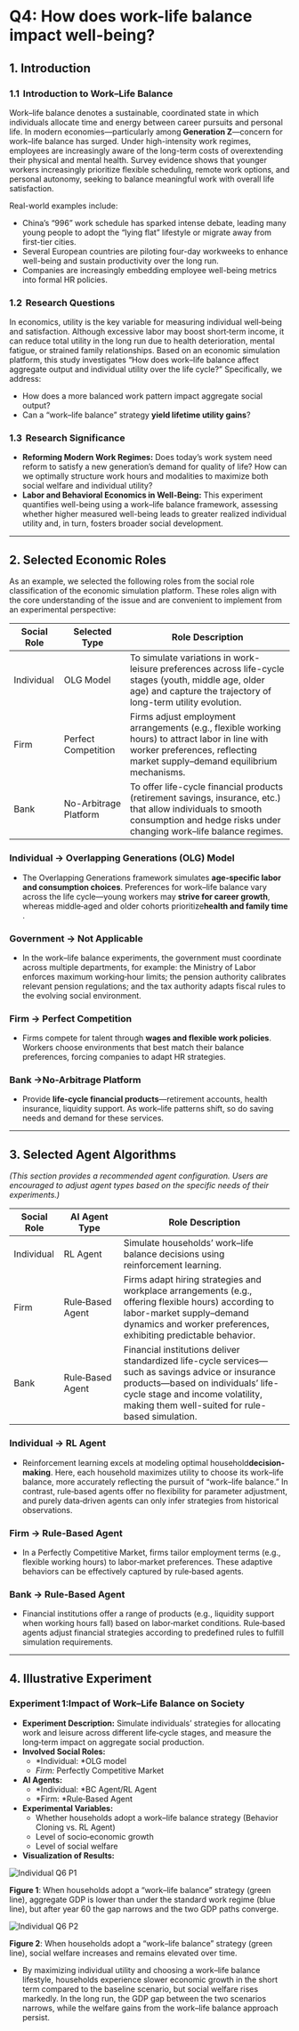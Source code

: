 # Q4: How does work-life balance impact well-being?

## 1. Introduction

### 1.1  **Introduction to Work–Life Balance**

Work–life balance denotes a sustainable, coordinated state in which individuals allocate time and energy between career pursuits and personal life. In modern economies—particularly among​**​ Generation Z**​—concern for work–life balance has surged. Under high-intensity work regimes, employees are increasingly aware of the long-term costs of overextending their physical and mental health. Survey evidence shows that younger workers increasingly prioritize flexible scheduling, remote work options, and personal autonomy, seeking to balance meaningful work with overall life satisfaction.

Real-world examples include:

* China’s “996” work schedule has sparked intense debate, leading many young people to adopt the “lying flat” lifestyle or migrate away from first-tier cities.
* Several European countries are piloting four-day workweeks to enhance well-being and sustain productivity over the long run.
* Companies are increasingly embedding employee well-being metrics into formal HR policies.

### **1.2  Research Questions**

In economics, utility is the key variable for measuring individual well‐being and satisfaction. Although excessive labor may boost short‐term income, it can reduce total utility in the long run due to health deterioration, mental fatigue, or strained family relationships. Based on an economic simulation platform, this study investigates “How does work–life balance affect aggregate output and individual utility over the life cycle?” Specifically, we address:

* How does a more balanced work pattern impact aggregate social output?
* Can a “work–life balance” strategy ​**yield lifetime utility gains**​?

### **1.3  Research Significance**

* **Reforming Modern Work Regimes:**  Does today’s work system need reform to satisfy a new generation’s demand for quality of life? How can we optimally structure work hours and modalities to maximize both social welfare and individual utility?
* **Labor and Behavioral Economics in Well-Being:**  This experiment quantifies well-being using a work–life balance framework, assessing whether higher measured well-being leads to greater realized individual utility and, in turn, fosters broader social development.

---

## **​2. Selected Economic Roles**

As an example, we selected the following roles from the social role classification of the economic simulation platform. These roles align with the core understanding of the issue and are convenient to implement from an experimental perspective:

| Social Role            | Selected Type                         | Role Description                                                                                                                                                                     |
| ------------------------ | --------------------------------------- | -------------------------------------------------------------------------------------------------------------------------------------------------------------------------------------- |
| Individual             | OLG Model                             | To simulate variations in work-leisure preferences across life-cycle stages (youth, middle age, older age) and capture the trajectory of long-term utility evolution.                |
| Firm                 | Perfect Competition         | Firms adjust employment arrangements (e.g., flexible working hours) to attract labor in line with worker preferences, reflecting market supply–demand equilibrium mechanisms.       |
| Bank | No-Arbitrage Platform | To offer life-cycle financial products (retirement savings, insurance, etc.) that allow individuals to smooth consumption and hedge risks under changing work–life balance regimes. |

### Individual → **Overlapping Generations (OLG) Model**

* The Overlapping Generations framework simulates ​**age‑specific labor and consumption choices**​. Preferences for work–life balance vary across the life cycle—young workers may ​**strive for career growth**​, whereas middle‑aged and older cohorts prioritize ​**health and family time**​.

### Government → Not Applicable

* In the work–life balance experiments, the government must coordinate across multiple departments, for example: the Ministry of Labor enforces maximum working‐hour limits; the pension authority calibrates relevant pension regulations; and the tax authority adapts fiscal rules to the evolving social environment.

### Firm → Perfect Competition

* Firms compete for talent through ​**wages and flexible work policies**​. Workers choose environments that best match their balance preferences, forcing companies to adapt HR strategies.

### Bank →No-Arbitrage Platform

* Provide ​**life‑cycle financial products**​—retirement accounts, health insurance, liquidity support. As work–life patterns shift, so do saving needs and demand for these services.

---

## **​3. Selected Agent Algorithms**

*(This section provides a recommended agent configuration. Users are encouraged to adjust agent types based on the specific needs of their experiments.)*

| Social Role            | AI Agent Type     | Role Description                                                                                                                                                                                                                 |
| ------------------------ | ------------------- | ---------------------------------------------------------------------------------------------------------------------------------------------------------------------------------------------------------------------------------- |
| Individual             | RL Agent          | Simulate households’ work–life balance decisions using reinforcement learning.                                                                                                                                                 |
| Firm                 | Rule‑Based Agent | Firms adapt hiring strategies and workplace arrangements (e.g., offering flexible hours) according to labor-market supply–demand dynamics and worker preferences, exhibiting predictable behavior.                              |
| Bank | Rule‑Based Agent | Financial institutions deliver standardized life-cycle services—such as savings advice or insurance products—based on individuals’ life-cycle stage and income volatility, making them well-suited for rule-based simulation. |

### **Individual → RL Agent**

* Reinforcement learning excels at modeling optimal household​**​ decision‐making**​. Here, each household maximizes utility to choose its work–life balance, more accurately reflecting the pursuit of “work–life balance.” In contrast, rule‐based agents offer no flexibility for parameter adjustment, and purely data‐driven agents can only infer strategies from historical observations.

### **Firm → Rule-Based Agent**

* In a Perfectly Competitive Market, firms tailor employment terms (e.g., flexible working hours) to labor‐market preferences. These adaptive behaviors can be effectively captured by rule‐based agents.

### **Bank → Rule-Based Agent**

* Financial institutions offer a range of products (e.g., liquidity support when working hours fall) based on labor‐market conditions. Rule‐based agents adjust financial strategies according to predefined rules to fulfill simulation requirements.

---

## **​4. Illustrative Experiment**

### Experiment 1:Impact of Work–Life Balance on Society

* **Experiment Description:**
  Simulate individuals’ strategies for allocating work and leisure across different life‐cycle stages, and measure the long‐term impact on aggregate social production.
* **Involved Social Roles:**
  * *Individual: ​*OLG model
  * *Firm:* Perfectly Competitive Market
* **AI Agents:**
  * *Individual: ​*BC Agent/RL Agent
  * *Firm: ​*Rule‐Based Agent
* **Experimental Variables:**
  * Whether households adopt a work–life balance strategy (Behavior Cloning vs. RL Agent)
  * Level of socio‐economic growth
  * Level of social welfare
* **Visualization of Results:**

![Individual Q6 P1](../img/Individual%20Q6%20P1.png)

**Figure 1**: When households adopt a “work–life balance” strategy (green line), aggregate GDP is lower than under the standard work regime (blue line), but after year 60 the gap narrows and the two GDP paths converge.

![Individual Q6 P2](../img/Individual%20Q6%20P2.png)

**Figure 2**: When households adopt a “work–life balance” strategy (green line), social welfare increases and remains elevated over time.

* By maximizing individual utility and choosing a work–life balance lifestyle, households experience slower economic growth in the short term compared to the baseline scenario, but social welfare rises markedly. In the long run, the GDP gap between the two scenarios narrows, while the welfare gains from the work–life balance approach persist.

